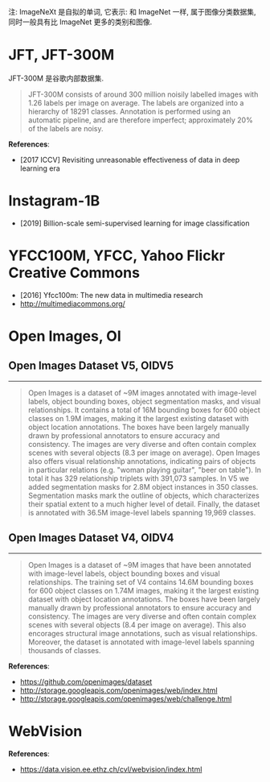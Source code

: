 注: ImageNeXt 是自拟的单词, 它表示: 和 ImageNet 一样, 属于图像分类数据集, 同时一般具有比 ImageNet 更多的类别和图像.

# JFT, JFT-300M
JFT-300M 是谷歌内部数据集.

> JFT-300M consists of around 300 million noisily labelled images with 1.26 labels per image on average. The labels are organized into a hierarchy of 18291 classes. Annotation is performed using an automatic pipeline, and are therefore imperfect; approximately 20% of the labels are noisy.

**References**:
- [2017 ICCV] Revisiting unreasonable effectiveness of data in deep learning era


# Instagram-1B
- [2019] Billion-scale semi-supervised learning for image classification


# YFCC100M, YFCC, Yahoo Flickr Creative Commons
- [2016] Yfcc100m: The new data in multimedia research
- http://multimediacommons.org/


# Open Images, OI

## Open Images Dataset V5, OIDV5
---
> Open Images is a dataset of ~9M images annotated with image-level labels, object bounding boxes, object segmentation masks, and visual relationships. It contains a total of 16M bounding boxes for 600 object classes on 1.9M images, making it the largest existing dataset with object location annotations. The boxes have been largely manually drawn by professional annotators to ensure accuracy and consistency. The images are very diverse and often contain complex scenes with several objects (8.3 per image on average). Open Images also offers visual relationship annotations, indicating pairs of objects in particular relations (e.g. "woman playing guitar", "beer on table"). In total it has 329 relationship triplets with 391,073 samples. In V5 we added segmentation masks for 2.8M object instances in 350 classes. Segmentation masks mark the outline of objects, which characterizes their spatial extent to a much higher level of detail. Finally, the dataset is annotated with 36.5M image-level labels spanning 19,969 classes.

## Open Images Dataset V4, OIDV4
---
> Open Images is a dataset of ~9M images that have been annotated with image-level labels, object bounding boxes and visual relationships. The training set of V4 contains 14.6M bounding boxes for 600 object classes on 1.74M images, making it the largest existing dataset with object location annotations. The boxes have been largely manually drawn by professional annotators to ensure accuracy and consistency. The images are very diverse and often contain complex scenes with several objects (8.4 per image on average). This also encorages structural image annotations, such as visual relationships. Moreover, the dataset is annotated with image-level labels spanning thousands of classes.

**References**:
- https://github.com/openimages/dataset
- http://storage.googleapis.com/openimages/web/index.html
- http://storage.googleapis.com/openimages/web/challenge.html

# WebVision
**References**:
- https://data.vision.ee.ethz.ch/cvl/webvision/index.html


